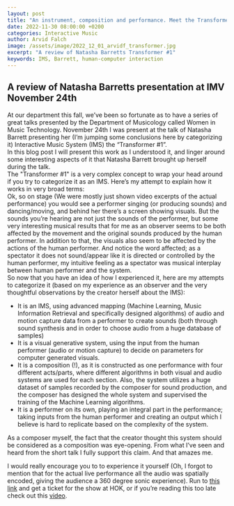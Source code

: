 ```yaml
---
layout: post
title: "An instrument, composition and performance. Meet the Transformer #1"
date: 2022-11-30 08:00:00 +0200
categories: Interactive Music
author: Arvid Falch
image: /assets/image/2022_12_01_arvidf_transformer.jpg
excerpt: "A review of Natasha Barretts Transformer #1"
keywords: IMS, Barrett, human-computer interaction
---
```


## A review of Natasha Barretts presentation at IMV November 24th

At our department this fall, we’ve been so fortunate as to have a series of great talks presented by the Department of Musicology called Women in Music Technology. November 24th I was present at the talk of Natasha Barrett presenting her (I’m jumping some conclusions here by categorizing it) Interactive Music System (IMS)  the “Transformer #1”.  
In this blog post I will present this work as I understood it, and linger around some interesting aspects of it that Natasha Barrett brought up herself during the talk.  
The "Transformer #1" is a very complex concept to wrap your head around if you try to categorize it as an IMS. Here’s my attempt to explain how it works in very broad terms:  
Ok, so on stage (We were mostly just shown video excerpts of the actual performance)  you would see a performer singing (or producing sounds) and dancing/moving, and behind her there’s a screen showing visuals. But the sounds you’re hearing are not just the sounds of the performer, but some very interesting musical results that for me as an observer seems to be both affected by the movement and the original sounds produced by the human performer. In addition to that, the visuals also seem to be affected by the actions of the human performer. And notice the word affected; as a spectator it does not sound/appear like it is directed or controlled by the human performer, my intuitive feeling as a spectator was musical interplay between human performer and the system.  
So now that you have an idea of how I experienced it, here are my attempts to categorize it (based on my experience as an observer and the very thoughtful observations by the creator herself about the IMS):  

* It is an IMS, using advanced mapping (Machine Learning, Music Information Retrieval and specifically designed algorithms) of audio and motion capture data from a performer to create sounds (both through sound synthesis and in order to choose audio from a huge database of samples)  
* It is a visual generative system, using the input from the human performer (audio or motion capture) to decide on parameters for computer generated visuals.
* It is a composition (!), as it is constructed as one performance with four different acts/parts, where different algorithms in both visual and audio systems are used for each section. Also, the system utilizes a huge dataset of samples recorded by the composer for sound production, and the composer has designed the whole system and supervised the training of the Machine Learning algorithms.
* It is a performer on its own, playing an integral part in the performance; taking inputs from the human performer and creating an output which I believe is hard to replicate based on the complexity of the system.  

As a composer myself, the fact that the creator thought this system should be considered as a composition was eye-opening. From what I’ve seen and heard from the short talk I fully support this claim. And that amazes me.  

I would really encourage you to to experience it yourself (Oh, I forgot to mention that for the actual live performance all the audio was spatially encoded, giving the audience a 360 degree sonic experience). Run to [this link](https://www.hok.no/arrangementer/electric-edge) and get a ticket for the show at HOK, or if you’re reading this too late check out this [video](https://www.youtube.com/watch?v=99ahmROp_-k&t=96s).
